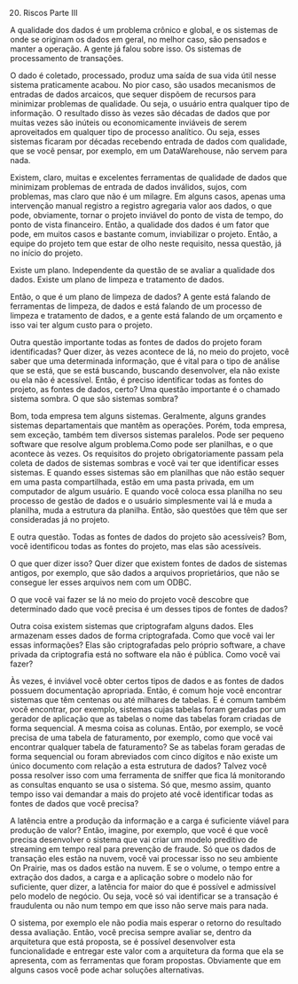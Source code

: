 20. Riscos Parte III

A qualidade dos dados é um problema crônico e global, e os sistemas de onde se originam os dados em geral, no melhor caso, são pensados e manter a operação. A gente já falou sobre isso. Os sistemas de processamento de transações.

O dado é coletado, processado, produz uma saída de sua vida útil nesse sistema praticamente acabou.
No pior caso, são usados mecanismos de entradas de dados arcaicos, que sequer dispõem de recursos para minimizar problemas de qualidade. Ou seja, o usuário entra qualquer tipo de informação.
O resultado disso às vezes são décadas de dados que por muitas vezes são inúteis ou economicamente inviáveis de serem aproveitados em qualquer tipo de processo analítico. Ou seja, esses sistemas ficaram por décadas recebendo entrada de dados com qualidade, que se você pensar, por exemplo, em um DataWarehouse, não servem para nada.

Existem, claro, muitas e excelentes ferramentas de qualidade de dados que minimizam problemas de entrada de dados inválidos, sujos, com problemas, mas claro que não é um milagre. Em alguns casos, apenas uma intervenção manual registro a registro agregaria valor aos dados, o que pode, obviamente, tornar o projeto inviável do ponto de vista de tempo, do ponto de vista financeiro. Então, a qualidade dos dados é um fator que pode, em muitos casos e bastante comum, inviabilizar o projeto. Então, a equipe do projeto tem que estar de olho neste requisito, nessa questão, já no início do projeto.

Existe um plano. Independente da questão de se avaliar a qualidade dos dados. Existe um plano de limpeza e tratamento de dados.

Então, o que é um plano de limpeza de dados?
A gente está falando de ferramentas de limpeza, de dados e está falando de um processo de limpeza e tratamento de dados, e a gente está falando de um orçamento e isso vai ter algum custo para o projeto.

Outra questão importante todas as fontes de dados do projeto foram identificadas? Quer dizer, às vezes acontece de lá, no meio do projeto, você saber que uma determinada informação, que é vital para o tipo de análise que se está, que se está buscando, buscando desenvolver, ela não existe ou ela não é acessível. Então, é preciso identificar todas as fontes do projeto, as fontes de dados, certo?
Uma questão importante é o chamado sistema sombra. O que são sistemas sombra?

Bom, toda empresa tem alguns sistemas. Geralmente, alguns grandes sistemas departamentais que mantêm as operações. Porém, toda empresa, sem exceção, também tem diversos sistemas paralelos. Pode ser pequeno software que resolve algum problema.Como pode ser planilhas, e o que acontece às vezes. 
Os requisitos do projeto obrigatoriamente passam pela coleta de dados de sistemas sombras e você vai ter que identificar esses sistemas. E quando esses sistemas são em planilhas que não estão sequer em uma pasta compartilhada, estão em uma pasta privada, em um computador de algum usuário. E quando você coloca essa planilha no seu processo de gestão de dados e o usuário simplesmente vai lá e muda a planilha, muda a estrutura da planilha. Então, são questões que têm que ser consideradas já no projeto.

E outra questão. Todas as fontes de dados do projeto são acessíveis? Bom, você identificou todas as fontes do projeto, mas elas são acessíveis.

O que quer dizer isso?
Quer dizer que existem fontes de dados de sistemas antigos, por exemplo, que são dados a arquivos proprietários, que não se consegue ler esses arquivos nem com um ODBC.

O que você vai fazer se lá no meio do projeto você descobre que determinado dado que você precisa é um desses tipos de fontes de dados?

Outra coisa existem sistemas que criptografam alguns dados. Eles armazenam esses dados de forma criptografada.
Como que você vai ler essas informações? Elas são criptografadas pelo próprio software, a chave privada da criptografia está no software ela não é pública. Como você vai fazer?

Às vezes, é inviável você obter certos tipos de dados e as fontes de dados possuem documentação apropriada. Então, é comum hoje você encontrar sistemas que têm centenas ou até milhares de tabelas. E é comum também você encontrar, por exemplo, sistemas cujas tabelas foram geradas por um gerador de aplicação que as tabelas o nome das tabelas foram criadas de forma sequencial. A mesma coisa as colunas. Então, por exemplo, se você precisa de uma tabela de faturamento, por exemplo, como que você vai encontrar qualquer tabela de faturamento? Se as tabelas foram geradas de forma sequencial ou foram abreviados com cinco dígitos e não existe um único documento com relação a esta estrutura de dados? 
Talvez você possa resolver isso com uma ferramenta de sniffer que fica lá monitorando as consultas enquanto se usa o sistema. Só que, mesmo assim, quanto tempo isso vai demandar a mais do projeto até você identificar todas as fontes de dados que você precisa?

A latência entre a produção da informação e a carga é suficiente viável para produção de valor? Então, imagine, por exemplo, que você é que você precisa desenvolver o sistema que vai criar um modelo preditivo de streaming em tempo real para prevenção de fraude. Só que os dados de transação eles estão na nuvem, você vai processar isso no seu ambiente On Prairie, mas os dados estão na nuvem. E se o volume, o tempo entre a extração dos dados, a carga e a aplicação sobre o modelo não for suficiente, quer dizer, a latência for maior do que é possível e admissível pelo modelo de negócio. Ou seja, você só vai identificar se a transação é fraudulenta ou não num tempo em que isso não serve mais para nada.

O sistema, por exemplo ele não podia mais esperar o retorno do resultado dessa avaliação. Então, você precisa sempre avaliar se, dentro da arquitetura que está proposta, se é possível desenvolver esta funcionalidade e entregar este valor com a arquitetura da forma que ela se apresenta, com as ferramentas que foram propostas. Obviamente que em alguns casos você pode achar soluções alternativas.